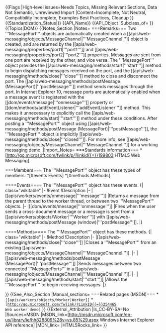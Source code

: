 {{Flags
|High-level issues=Needs Topics, Missing Relevant Sections, Data Not Semantic, Unreviewed Import
|Content=Incomplete, Not Neutral, Compatibility Incomplete, Examples Best Practices, Cleanup
}}
{{Standardization_Status|}}
{{API_Name}}
{{API_Object
|Subclass_of=
}}
{{Topics|DOM}}
{{Notes_Section
|Notes=
===Remarks===
Two '''MessagePort''' objects are automatically created when a [[apis/web-messaging/objects/MessageChannel|'''MessageChannel''']] object is created,   and are returned by the [[apis/web-messaging/properties/port1|'''port1''']] and [[apis/web-messaging/properties/port2|'''port2''']] properties.  Messages are sent from one port are received by the other, and vice versa.
The '''MessagePort''' object provides the [[apis/web-messaging/methods/start|'''start''']] method to begin dispatching  messages received on the port, and the [[apis/web-messaging/methods/close|'''close''']] method to close and disconnect the port. The [[apis/web-messaging/methods/postMessage (MessagePort)|'''postMessage''']] method sends  messages through the port.
In Internet Explorer 10, message ports are automatically enabled when a message event is registered with the [[dom/events/message|'''onmessage''']] property or  [[dom/methods/addEventListener|'''addEventListener''']] method. This makes it unnecessary to explicitly call the [[apis/web-messaging/methods/start|'''start''']] method under these conditions.
After posting a '''MessagePort''' object using [[apis/web-messaging/methods/postMessage (MessagePort)|'''postMessage''']], the  '''MessagePort''' object is implicitly [[apis/web-messaging/methods/close|'''closed''']].
For more info, see [[apis/web-messaging/objects/MessageChannel|'''MessageChannel''']] for a working messaging demo.
|Import_Notes=
===Standards information===
*[http://go.microsoft.com/fwlink/p/?linkid{{=}}199803 HTML5 Web Messaging]


===Members===
The '''MessagePort''' object has these types of members:
*[#events Events]
*[#methods Methods]


====Events====
The '''MessagePort''' object has these events.
{| class="wikitable"
|-
!Event
!Description
|-
|[[apis/workers/events/onmessage|'''message''']]
|Returns a message from the parent thread to the worker thread, or between two '''MessagePort''' objects.
|-
|[[dom/events/message|'''onmessage''']]
|Fires when the user sends a cross-document message or a message is sent from a [[apis/workers/objects/Worker|'''Worker''']] with [[apis/web-messaging/methods/postMessage (window)|'''postMessage''']].
|}
 

====Methods====
The '''MessagePort''' object has these methods.
{| class="wikitable"
|-
!Method
!Description
|-
|[[apis/web-messaging/methods/close|'''close''']]
|Closes a '''MessagePort''' from an existing [[apis/web-messaging/objects/MessageChannel|'''MessageChannel''']].
|-
|[[apis/web-messaging/methods/postMessage (MessagePort)|'''postMessage''']]
|Sends messages between two connected '''MessagePorts''' in a [[apis/web-messaging/objects/MessageChannel|'''MessageChannel''']].
|-
|[[apis/web-messaging/methods/start|'''start''']]
|Allows the '''MessagePort''' to begin receiving messages.
|}
 

}}
{{See_Also_Section
|Manual_sections=
===Related pages (MSDN)===
*<code>[[apis/workers/objects/Worker|Worker]]</code>
*<code>[http://go.microsoft.com/fwlink/?LinkID{{=}}254465 Web worker demo]</code>
}}
{{External_Attribution
|Is_CC-BY-SA=No
|Sources=MSDN
|MSDN_link=[http://msdn.microsoft.com/en-us/library/ie/hh828809%28v=vs.85%29.aspx Windows Internet Explorer API reference]
|MDN_link=
|HTML5Rocks_link=
}}
